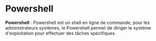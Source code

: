 # Powershell

__Powershell__ : Powershell est un shell en ligne de commande, pour les administrateurs systèmes, le Powershell permet de diriger le système d'exploitation pour effectuer des tâches spécifiques.
